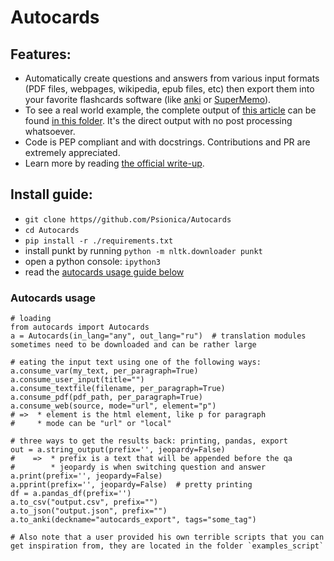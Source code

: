 # Autocards

## Features:
- Automatically create questions and answers from various input formats (PDF files, webpages, wikipedia, epub files, etc) then export them into your favorite flashcards software (like [anki](https://apps.ankiweb.net/) or [SuperMemo](https://supermemo.guru/wiki/SuperMemo)).
- To see a real world example, the complete output of [this article](https://www.biography.com/political-figure/philip-ii-of-macedon) can be found [in this folder](./output_example/). It's the direct output with no post processing whatsoever.
- Code is PEP compliant and with docstrings. Contributions and PR are extremely appreciated.
- Learn more by reading [the official write-up](https://paulbricman.com/thoughtware/autocards).

## Install guide:

- `git clone https//github.com/Psionica/Autocards`
- `cd Autocards`
- `pip install -r ./requirements.txt`
- install punkt by running `python -m nltk.downloader punkt`
- open a python console: `ipython3`
- read the [autocards usage guide below](#Autocards-usage)

### Autocards usage

```
# loading
from autocards import Autocards
a = Autocards(in_lang="any", out_lang="ru")  # translation modules sometimes need to be downloaded and can be rather large

# eating the input text using one of the following ways:
a.consume_var(my_text, per_paragraph=True)
a.consume_user_input(title="")
a.consume_textfile(filename, per_paragraph=True)
a.consume_pdf(pdf_path, per_paragraph=True)
a.consume_web(source, mode="url", element="p")
# =>  * element is the html element, like p for paragraph
#     * mode can be "url" or "local"

# three ways to get the results back: printing, pandas, export
out = a.string_output(prefix='', jeopardy=False)
#    =>  * prefix is a text that will be appended before the qa
#        * jeopardy is when switching question and answer
a.print(prefix='', jeopardy=False)
a.pprint(prefix='', jeopardy=False)  # pretty printing
df = a.pandas_df(prefix='')
a.to_csv("output.csv", prefix="")
a.to_json("output.json", prefix="")
a.to_anki(deckname="autocards_export", tags="some_tag")

# Also note that a user provided his own terrible scripts that you can get inspiration from, they are located in the folder `examples_script`
```

